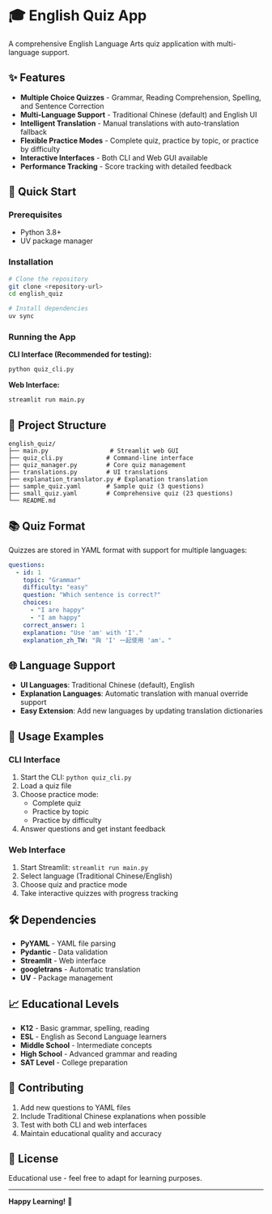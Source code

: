 # 🎓 English Quiz App

A comprehensive English Language Arts quiz application with multi-language support.

## ✨ Features

- **Multiple Choice Quizzes** - Grammar, Reading Comprehension, Spelling, and Sentence Correction
- **Multi-Language Support** - Traditional Chinese (default) and English UI
- **Intelligent Translation** - Manual translations with auto-translation fallback
- **Flexible Practice Modes** - Complete quiz, practice by topic, or practice by difficulty
- **Interactive Interfaces** - Both CLI and Web GUI available
- **Performance Tracking** - Score tracking with detailed feedback

## 🚀 Quick Start

### Prerequisites
- Python 3.8+
- UV package manager

### Installation
```bash
# Clone the repository
git clone <repository-url>
cd english_quiz

# Install dependencies
uv sync
```

### Running the App

**CLI Interface (Recommended for testing):**
```bash
python quiz_cli.py
```

**Web Interface:**
```bash
streamlit run main.py
```

## 📁 Project Structure

```
english_quiz/
├── main.py                 # Streamlit web GUI
├── quiz_cli.py            # Command-line interface
├── quiz_manager.py        # Core quiz management
├── translations.py        # UI translations
├── explanation_translator.py # Explanation translation
├── sample_quiz.yaml       # Sample quiz (3 questions)
├── small_quiz.yaml        # Comprehensive quiz (23 questions)
└── README.md
```

## 📚 Quiz Format

Quizzes are stored in YAML format with support for multiple languages:

```yaml
questions:
  - id: 1
    topic: "Grammar"
    difficulty: "easy"
    question: "Which sentence is correct?"
    choices:
      - "I are happy"
      - "I am happy"
    correct_answer: 1
    explanation: "Use 'am' with 'I'."
    explanation_zh_TW: "與 'I' 一起使用 'am'。"
```

## 🌐 Language Support

- **UI Languages**: Traditional Chinese (default), English
- **Explanation Languages**: Automatic translation with manual override support
- **Easy Extension**: Add new languages by updating translation dictionaries

## 🎯 Usage Examples

### CLI Interface
1. Start the CLI: `python quiz_cli.py`
2. Load a quiz file
3. Choose practice mode:
   - Complete quiz
   - Practice by topic
   - Practice by difficulty
4. Answer questions and get instant feedback

### Web Interface
1. Start Streamlit: `streamlit run main.py`
2. Select language (Traditional Chinese/English)
3. Choose quiz and practice mode
4. Take interactive quizzes with progress tracking

## 🛠️ Dependencies

- **PyYAML** - YAML file parsing
- **Pydantic** - Data validation
- **Streamlit** - Web interface
- **googletrans** - Automatic translation
- **UV** - Package management

## 📈 Educational Levels

- **K12** - Basic grammar, spelling, reading
- **ESL** - English as Second Language learners
- **Middle School** - Intermediate concepts
- **High School** - Advanced grammar and reading
- **SAT Level** - College preparation

## 🤝 Contributing

1. Add new questions to YAML files
2. Include Traditional Chinese explanations when possible
3. Test with both CLI and web interfaces
4. Maintain educational quality and accuracy

## 📄 License

Educational use - feel free to adapt for learning purposes.

---

**Happy Learning!** 🎉